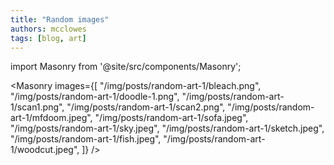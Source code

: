 ```yaml
---
title: "Random images"
authors: mcclowes
tags: [blog, art]
---
```


import Masonry from '@site/src/components/Masonry';

<!--truncate-->

<Masonry 
  images={[
    "/img/posts/random-art-1/bleach.png",
    "/img/posts/random-art-1/doodle-1.png",
    "/img/posts/random-art-1/scan1.png",
    "/img/posts/random-art-1/scan2.png",
    "/img/posts/random-art-1/mfdoom.jpeg",
    "/img/posts/random-art-1/sofa.jpeg",
    "/img/posts/random-art-1/sky.jpeg",
    "/img/posts/random-art-1/sketch.jpeg",
    "/img/posts/random-art-1/fish.jpeg",
    "/img/posts/random-art-1/woodcut.jpeg",
  ]}
/> 